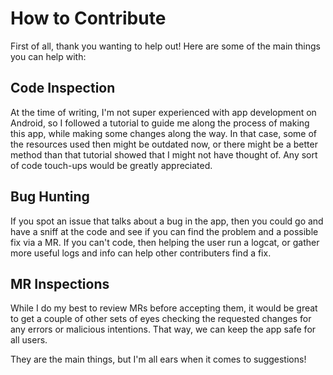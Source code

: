 # How to Contribute
First of all, thank you wanting to help out! Here are some of the main things you can help with:

## Code Inspection
At the time of writing, I'm not super experienced with app development on Android, so I followed a tutorial to guide me along the process of making this app, while making some changes along the way. In that case, some of the resources used then might be outdated now, or there might be a better method than that tutorial showed that I might not have thought of. Any sort of code touch-ups would be greatly appreciated.

## Bug Hunting
If you spot an issue that talks about a bug in the app, then you could go and have a sniff at the code and see if you can find the problem and a possible fix via a MR. If you can't code, then helping the user run a logcat, or gather more useful logs and info can help other contributers find a fix.

## MR Inspections
While I do my best to review MRs before accepting them, it would be great to get a couple of other sets of eyes checking the requested changes for any errors or malicious intentions. That way, we can keep the app safe for all users.

They are the main things, but I'm all ears when it comes to suggestions!
